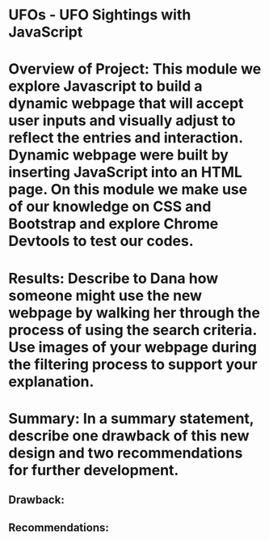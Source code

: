 # UFOs - UFO Sightings with JavaScript

# Overview of Project: This module we explore Javascript to build a dynamic webpage that will accept user inputs and visually adjust to reflect the entries and interaction. Dynamic webpage were built by inserting JavaScript into an HTML page. On this module we make use of  our knowledge on CSS and Bootstrap and explore Chrome Devtools to test our codes.

# Results: Describe to Dana how someone might use the new webpage by walking her through the process of using the search criteria. Use images of your webpage during the filtering process to support your explanation.


# Summary: In a summary statement, describe one drawback of this new design and two recommendations for further development.
## Drawback:

## Recommendations: 
